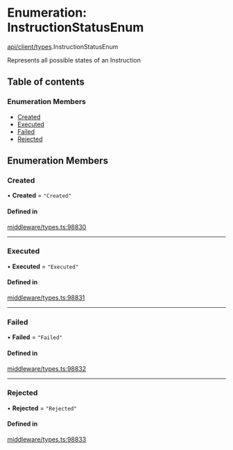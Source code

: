 # Enumeration: InstructionStatusEnum

[api/client/types](../wiki/api.client.types).InstructionStatusEnum

Represents all possible states of an Instruction

## Table of contents

### Enumeration Members

- [Created](../wiki/api.client.types.InstructionStatusEnum#created)
- [Executed](../wiki/api.client.types.InstructionStatusEnum#executed)
- [Failed](../wiki/api.client.types.InstructionStatusEnum#failed)
- [Rejected](../wiki/api.client.types.InstructionStatusEnum#rejected)

## Enumeration Members

### Created

• **Created** = ``"Created"``

#### Defined in

[middleware/types.ts:98830](https://github.com/PolymeshAssociation/polymesh-sdk/blob/f8a937f04/src/middleware/types.ts#L98830)

___

### Executed

• **Executed** = ``"Executed"``

#### Defined in

[middleware/types.ts:98831](https://github.com/PolymeshAssociation/polymesh-sdk/blob/f8a937f04/src/middleware/types.ts#L98831)

___

### Failed

• **Failed** = ``"Failed"``

#### Defined in

[middleware/types.ts:98832](https://github.com/PolymeshAssociation/polymesh-sdk/blob/f8a937f04/src/middleware/types.ts#L98832)

___

### Rejected

• **Rejected** = ``"Rejected"``

#### Defined in

[middleware/types.ts:98833](https://github.com/PolymeshAssociation/polymesh-sdk/blob/f8a937f04/src/middleware/types.ts#L98833)
